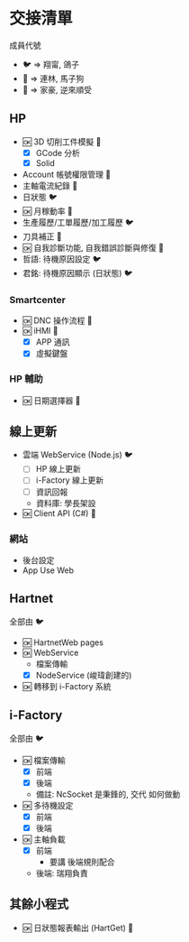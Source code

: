 # 交接清單

成員代號

- :bird: => 翔甯, 鴿子
- :horse: => 連林, 馬子狗
- :sheep: => 家豪, 逆來順受

## HP

- :ok: 3D 切削工件模擬 :horse:
  - [x] GCode 分析
  - [x] Solid
- Account 帳號權限管理 :horse:
- 主軸電流紀錄 :horse:
- 日狀態 :bird:
- :ok: 月稼動率 :sheep:
- 生產履歷/工單履歷/加工履歷 :bird:
- 刀具補正 :horse:
- :ok: 自我診斷功能, 自我錯誤診斷與修復 :sheep:
- 哲語: 待機原因設定 :bird:
- 君銘: 待機原因顯示 (日狀態) :bird:

### Smartcenter

- :ok: DNC 操作流程 :horse:
- :ok: iHMI :horse:
  - [x] APP 通訊
  - [x] 虛擬鍵盤

### HP 輔助

- :ok: 日期選擇器 :sheep:

## 線上更新

- 雲端 WebService (Node.js) :bird:
  - [ ] HP 線上更新
  - [ ] i-Factory 線上更新
  - [ ] 資訊回報
  - 資料庫: 學長架設
- :ok: Client API (C#) :sheep:

### 網站

- 後台設定
- App Use Web

## Hartnet

全部由 :bird:

- :ok: HartnetWeb pages
- :ok: WebService
  - 檔案傳輸
  - [x] NodeService (峻瑋創建的)
- :ok: 轉移到 i-Factory 系統

## i-Factory

全部由 :bird:

- :ok: 檔案傳輸
  - [x] 前端
  - [x] 後端
  - 備註: NcSocket 是秉鋒的, 交代 如何做動
- :ok: 多待機設定
  - [x] 前端
  - [x] 後端
- :ok: 主軸負載
  - [x] 前端
    - 要講 後端規則配合
  - 後端: 瑞翔負責

## 其餘小程式

- :ok: 日狀態報表輸出 (HartGet) :sheep:
